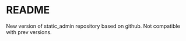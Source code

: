 # README #

New version of static_admin repository based on github. Not compatible with prev versions.